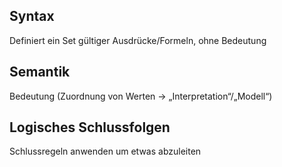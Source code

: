 ## Syntax
Definiert ein Set gültiger Ausdrücke/Formeln, ohne Bedeutung
## Semantik
Bedeutung (Zuordnung von Werten → „Interpretation“/„Modell“)
## Logisches Schlussfolgen
Schlussregeln anwenden um etwas abzuleiten

